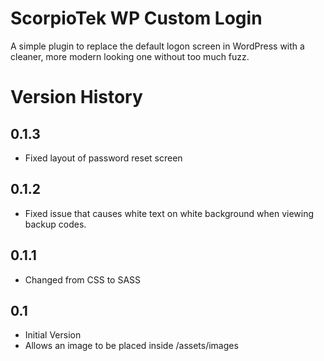 # ScorpioTek WP Custom Login

A simple plugin to replace the default logon screen in WordPress with a cleaner, more modern looking one without too much fuzz.

# Version History

## 0.1.3

* Fixed layout of password reset screen

## 0.1.2

* Fixed issue that causes white text on white background when viewing backup codes.

## 0.1.1

* Changed from CSS to SASS

## 0.1

* Initial Version
* Allows an image to be placed inside /assets/images 

